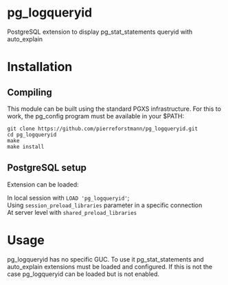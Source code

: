 # pg_logqueryid
PostgreSQL extension to display pg_stat_statements queryid with auto_explain


# Installation
## Compiling

This module can be built using the standard PGXS infrastructure. For this to work, the pg_config program must be available in your $PATH:
  
`git clone https://github.com/pierreforstmann/pg_logqueryid.git` <br>
`cd pg_logqueryid` <br>
`make` <br>
`make install` <br>

## PostgreSQL setup

Extension can be loaded:

In local session with `LOAD 'pg_logqueryid'`; <br>
Using `session_preload_libraries` parameter in a specific connection <br>
At server level with `shared_preload_libraries` <br>

# Usage
pg_logqueryid has no specific GUC.
To use it pg_stat_statements and auto_explain extensions must be loaded and configured. If this is not the case pg_logqueryid can be loaded but is not enabled.
